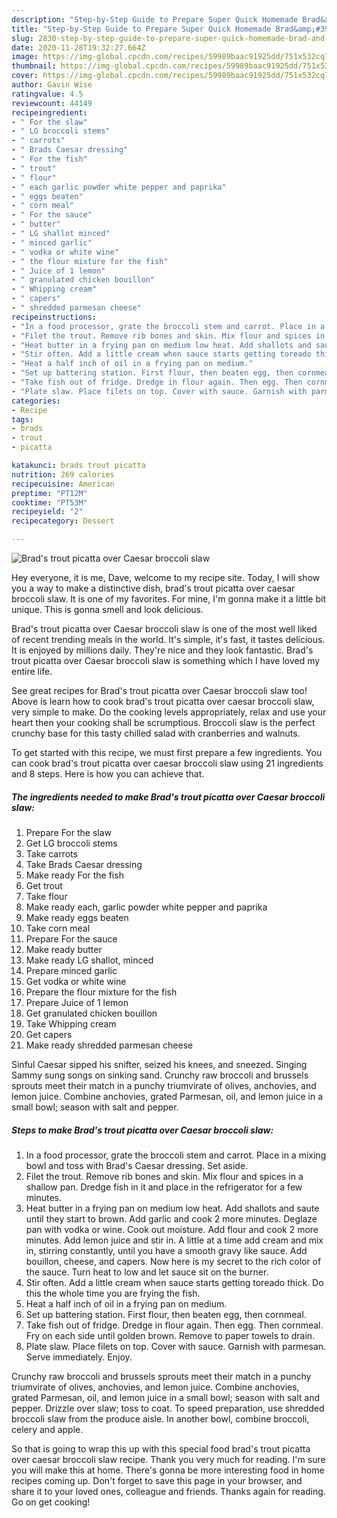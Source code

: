 ```yaml
---
description: "Step-by-Step Guide to Prepare Super Quick Homemade Brad&amp;#39;s trout picatta over Caesar broccoli slaw"
title: "Step-by-Step Guide to Prepare Super Quick Homemade Brad&amp;#39;s trout picatta over Caesar broccoli slaw"
slug: 2830-step-by-step-guide-to-prepare-super-quick-homemade-brad-and-39-s-trout-picatta-over-caesar-broccoli-slaw
date: 2020-11-28T19:32:27.664Z
image: https://img-global.cpcdn.com/recipes/59989baac91925dd/751x532cq70/brads-trout-picatta-over-caesar-broccoli-slaw-recipe-main-photo.jpg
thumbnail: https://img-global.cpcdn.com/recipes/59989baac91925dd/751x532cq70/brads-trout-picatta-over-caesar-broccoli-slaw-recipe-main-photo.jpg
cover: https://img-global.cpcdn.com/recipes/59989baac91925dd/751x532cq70/brads-trout-picatta-over-caesar-broccoli-slaw-recipe-main-photo.jpg
author: Gavin Wise
ratingvalue: 4.5
reviewcount: 44149
recipeingredient:
- " For the slaw"
- " LG broccoli stems"
- " carrots"
- " Brads Caesar dressing"
- " For the fish"
- " trout"
- " flour"
- " each garlic powder white pepper and paprika"
- " eggs beaten"
- " corn meal"
- " For the sauce"
- " butter"
- " LG shallot minced"
- " minced garlic"
- " vodka or white wine"
- " the flour mixture for the fish"
- " Juice of 1 lemon"
- " granulated chicken bouillon"
- " Whipping cream"
- " capers"
- " shredded parmesan cheese"
recipeinstructions:
- "In a food processor, grate the broccoli stem and carrot. Place in a mixing bowl and toss with Brad&#39;s Caesar dressing. Set aside."
- "Filet the trout. Remove rib bones and skin. Mix flour and spices in a shallow pan. Dredge fish in it and place in the refrigerator for a few minutes."
- "Heat butter in a frying pan on medium low heat. Add shallots and saute until they start to brown. Add garlic and cook 2 more minutes. Deglaze pan with vodka or wine. Cook out moisture. Add flour and cook 2 more minutes. Add lemon juice and stir in. A little at a time add cream and mix in, stirring constantly, until you have a smooth gravy like sauce. Add bouillon, cheese, and capers. Now here is my secret to the rich color of the sauce. Turn heat to low and let sauce sit on the burner."
- "Stir often. Add a little cream when sauce starts getting toreado thick. Do this the whole time you are frying the fish."
- "Heat a half inch of oil in a frying pan on medium."
- "Set up battering station. First flour, then beaten egg, then cornmeal."
- "Take fish out of fridge. Dredge in flour again. Then egg. Then cornmeal. Fry on each side until golden brown. Remove to paper towels to drain."
- "Plate slaw. Place filets on top. Cover with sauce. Garnish with parmesan. Serve immediately. Enjoy."
categories:
- Recipe
tags:
- brads
- trout
- picatta

katakunci: brads trout picatta 
nutrition: 269 calories
recipecuisine: American
preptime: "PT12M"
cooktime: "PT53M"
recipeyield: "2"
recipecategory: Dessert

---
```



![Brad&#39;s trout picatta over Caesar broccoli slaw](https://img-global.cpcdn.com/recipes/59989baac91925dd/751x532cq70/brads-trout-picatta-over-caesar-broccoli-slaw-recipe-main-photo.jpg)

Hey everyone, it is me, Dave, welcome to my recipe site. Today, I will show you a way to make a distinctive dish, brad&#39;s trout picatta over caesar broccoli slaw. It is one of my favorites. For mine, I'm gonna make it a little bit unique. This is gonna smell and look delicious.

Brad&#39;s trout picatta over Caesar broccoli slaw is one of the most well liked of recent trending meals in the world. It's simple, it's fast, it tastes delicious. It is enjoyed by millions daily. They're nice and they look fantastic. Brad&#39;s trout picatta over Caesar broccoli slaw is something which I have loved my entire life.

See great recipes for Brad&#39;s trout picatta over Caesar broccoli slaw too! Above is learn how to cook brad&#39;s trout picatta over caesar broccoli slaw, very simple to make. Do the cooking levels appropriately, relax and use your heart then your cooking shall be scrumptious. Broccoli slaw is the perfect crunchy base for this tasty chilled salad with cranberries and walnuts.


To get started with this recipe, we must first prepare a few ingredients. You can cook brad&#39;s trout picatta over caesar broccoli slaw using 21 ingredients and 8 steps. Here is how you can achieve that.

<!--inarticleads1-->

##### The ingredients needed to make Brad&#39;s trout picatta over Caesar broccoli slaw:

1. Prepare  For the slaw
1. Get  LG broccoli stems
1. Take  carrots
1. Take  Brads Caesar dressing
1. Make ready  For the fish
1. Get  trout
1. Take  flour
1. Make ready  each, garlic powder white pepper and paprika
1. Make ready  eggs beaten
1. Take  corn meal
1. Prepare  For the sauce
1. Make ready  butter
1. Make ready  LG shallot, minced
1. Prepare  minced garlic
1. Get  vodka or white wine
1. Prepare  the flour mixture for the fish
1. Prepare  Juice of 1 lemon
1. Get  granulated chicken bouillon
1. Take  Whipping cream
1. Get  capers
1. Make ready  shredded parmesan cheese


Sinful Caesar sipped his snifter, seized his knees, and sneezed. Singing Sammy sung songs on sinking sand. Crunchy raw broccoli and brussels sprouts meet their match in a punchy triumvirate of olives, anchovies, and lemon juice. Combine anchovies, grated Parmesan, oil, and lemon juice in a small bowl; season with salt and pepper. 

<!--inarticleads2-->

##### Steps to make Brad&#39;s trout picatta over Caesar broccoli slaw:

1. In a food processor, grate the broccoli stem and carrot. Place in a mixing bowl and toss with Brad&#39;s Caesar dressing. Set aside.
1. Filet the trout. Remove rib bones and skin. Mix flour and spices in a shallow pan. Dredge fish in it and place in the refrigerator for a few minutes.
1. Heat butter in a frying pan on medium low heat. Add shallots and saute until they start to brown. Add garlic and cook 2 more minutes. Deglaze pan with vodka or wine. Cook out moisture. Add flour and cook 2 more minutes. Add lemon juice and stir in. A little at a time add cream and mix in, stirring constantly, until you have a smooth gravy like sauce. Add bouillon, cheese, and capers. Now here is my secret to the rich color of the sauce. Turn heat to low and let sauce sit on the burner.
1. Stir often. Add a little cream when sauce starts getting toreado thick. Do this the whole time you are frying the fish.
1. Heat a half inch of oil in a frying pan on medium.
1. Set up battering station. First flour, then beaten egg, then cornmeal.
1. Take fish out of fridge. Dredge in flour again. Then egg. Then cornmeal. Fry on each side until golden brown. Remove to paper towels to drain.
1. Plate slaw. Place filets on top. Cover with sauce. Garnish with parmesan. Serve immediately. Enjoy.


Crunchy raw broccoli and brussels sprouts meet their match in a punchy triumvirate of olives, anchovies, and lemon juice. Combine anchovies, grated Parmesan, oil, and lemon juice in a small bowl; season with salt and pepper. Drizzle over slaw; toss to coat. To speed preparation, use shredded broccoli slaw from the produce aisle. In another bowl, combine broccoli, celery and apple. 

So that is going to wrap this up with this special food brad&#39;s trout picatta over caesar broccoli slaw recipe. Thank you very much for reading. I'm sure you will make this at home. There's gonna be more interesting food in home recipes coming up. Don't forget to save this page in your browser, and share it to your loved ones, colleague and friends. Thanks again for reading. Go on get cooking!
